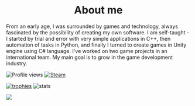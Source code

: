 <h1 align="center">About me</h1>

From an early age, I was surrounded by games and technology, always fascinated by the possibility of creating my own software. I am self-taught - I started by trial and error with very simple applications in C++, then automation of tasks in Python, and finally I turned to create games in Unity engine using C# language. I've worked on two game projects in an international team. My main goal is to grow in the game development industry.

![Profile views](https://komarev.com/ghpvc/?username=exostin&style=for-the-badge)
[![Steam](https://img.shields.io/badge/Steam-000000?style=for-the-badge&logo=steam&logoColor=white)](https://steamcommunity.com/id/Exostin/)

[![trophies](https://github-profile-trophy.vercel.app/?username=Exostin&theme=onedark)](https://github.com/ryo-ma/github-profile-trophy)
![stats](https://github-readme-stats.vercel.app/api?username=exostin&bg_color=30,e96443,904e95&title_color=fff&text_color=fff&count_private=true&show_icons=true)

![](https://hit.yhype.me/github/profile?user_id=18118467)


